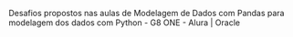 Desafios propostos nas aulas de Modelagem de Dados com Pandas para modelagem dos dados com Python - G8 ONE - Alura | Oracle

